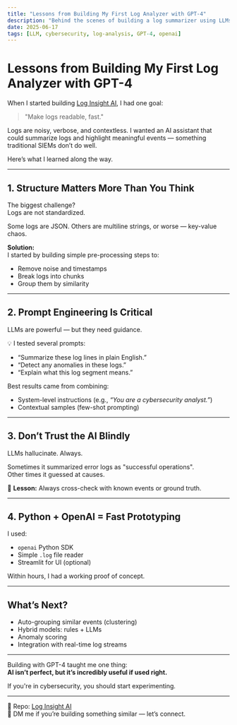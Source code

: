 ```yaml
---
title: "Lessons from Building My First Log Analyzer with GPT-4"
description: "Behind the scenes of building a log summarizer using LLMs — what worked, what didn’t, and what's next."
date: 2025-06-17
tags: [LLM, cybersecurity, log-analysis, GPT-4, openai]
---
```


# Lessons from Building My First Log Analyzer with GPT-4

When I started building [Log Insight AI](https://github.com/elbazhazem/log-insight-ai), I had one goal:

> "Make logs readable, fast."

Logs are noisy, verbose, and contextless. I wanted an AI assistant that could summarize logs and highlight meaningful events — something traditional SIEMs don’t do well.

Here’s what I learned along the way.

---

## 1. Structure Matters More Than You Think

The biggest challenge?  
Logs are not standardized.

Some logs are JSON. Others are multiline strings, or worse — key-value chaos.

**Solution:**  
I started by building simple pre-processing steps to:
- Remove noise and timestamps
- Break logs into chunks
- Group them by similarity

---

## 2. Prompt Engineering Is Critical

LLMs are powerful — but they need guidance.

💡 I tested several prompts:
- “Summarize these log lines in plain English.”
- “Detect any anomalies in these logs.”
- “Explain what this log segment means.”

Best results came from combining:
- System-level instructions (e.g., *“You are a cybersecurity analyst.”*)
- Contextual samples (few-shot prompting)

---

## 3. Don’t Trust the AI Blindly

LLMs hallucinate. Always.

Sometimes it summarized error logs as "successful operations".  
Other times it guessed at causes.

🚨 **Lesson:** Always cross-check with known events or ground truth.

---

## 4. Python + OpenAI = Fast Prototyping

I used:
- `openai` Python SDK
- Simple `.log` file reader
- Streamlit for UI (optional)

Within hours, I had a working proof of concept.

---

## What’s Next?

- Auto-grouping similar events (clustering)
- Hybrid models: rules + LLMs
- Anomaly scoring
- Integration with real-time log streams

---

Building with GPT-4 taught me one thing:  
**AI isn’t perfect, but it’s incredibly useful if used right.**

If you're in cybersecurity, you should start experimenting.

---
🧠 Repo: [Log Insight AI](https://github.com/elbazhazem/log-insight-ai)  
💬 DM me if you’re building something similar — let’s connect.
